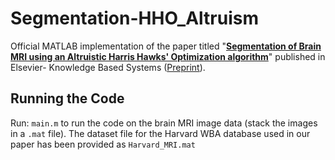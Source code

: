 # Segmentation-HHO_Altruism
Official MATLAB implementation of the paper titled "[**Segmentation of Brain MRI using an Altruistic Harris Hawks' Optimization algorithm**](https://doi.org/10.1016/j.knosys.2021.107468)" published in Elsevier- Knowledge Based Systems ([Preprint](https://arxiv.org/pdf/2109.08688.pdf)).

## Running the Code
Run: `main.m` to run the code on the brain MRI image data (stack the images in a `.mat` file). The dataset file for the Harvard WBA database used in our paper has been provided as `Harvard_MRI.mat`
